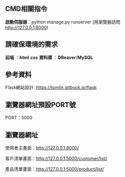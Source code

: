 ## CMD相關指令

**啟動伺服器**：python manage.py runserver (用瀏覽器訪問 http://127.0.0.1:8000)

## 請確保環境的需求
**前端** ：**html** **css**
**資料庫** ：**DBeaver**/**MySQL**


## 參考資料
Flask網站設計: <https://tomlin.gitbook.io/flask>



## 瀏覽器網址預設PORT號
PORT：5000


## 瀏覽器網址

使用者主畫面：http://127.0.0.1:8000/

客戶清單畫面：http://127.0.0.1:5000/customer/list/

產品清單畫面：http://127.0.0.1:5000/product/list/
